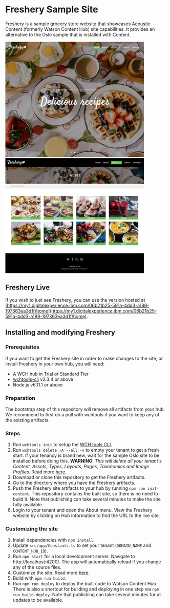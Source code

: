 # Freshery Sample Site
Freshery is a sample grocery store website that showcases Acoustic Content (formerly Watson Content Hub) site capabilities. It provides an alternative to the Oslo sample that is installed with Content.

<img src="/screenshots/screenshot-home.png?raw=true" width="433" title="Freshery home page" alt="Freshery home page"/> <img src="/screenshots/screenshot-recipes.png?raw=true" width="433" title="Freshery recipes page" alt="Freshery recipes page"/>

## Freshery Live

If you wish to just see Freshery, you can use the version hosted at [https://my1.digitalexperience.ibm.com/06b21b25-591a-4dd3-a189-197363ea3d1f/home](https://my1.digitalexperience.ibm.com/06b21b25-591a-4dd3-a189-197363ea3d1f/home).

## Installing and modifying Freshery

### Prerequisites

If you want to get the Freshery site in order to make changes to the site, or install Freshery in your own hub, you will need:

* A WCH hub in Trial or Standard Tier
* [wchtools-cli](https://github.com/ibm-wch/wchtools-cli) v2.3.4 or above
* Node.js v6.11.1 or above

### Preparation

The bootstrap step of this repository will remove all artifacts from your hub. We recommend to first do a pull with wchtools if you want to keep any of the existing artifacts.

### Steps

1. Run `wchtools init` to setup the [WCH tools CLI](https://github.com/ibm-wch/wchtools-cli#getting-started).
2. Run `wchtools delete -A --all -v` to empty your tenant to get a fresh start. If your tenancy is brand new, wait for the sample Oslo site to be installed before doing this. **WARNING**: _This will delete all your tenant's Content, Assets, Types, Layouts, Pages, Taxonomies and Image Profiles._ Read more [here](https://github.com/ibm-wch/wchtools-cli#deleting-all-instances-of-a-specified-artifact-type-or-all-instances-of-all-artifact-types).
3. Download or clone this repository to get the Freshery artifacts.
4. Go to the directory where you have the Freshery artifacts.
5. Push the Freshery site artifacts to your hub by running `npm run init-content`. This repository contains the built site, so there is no need to build it. Note that publishing can take several minutes to make the site fully available.
6. Login to your tenant and open the About menu. View the Freshery website by clicking on Hub information to find the URL to the live site.

### Customizing the site

1. Install dependencies with `npm install`.
2. Update `src/app/Constants.ts` to set your tenant (`DOMAIN_NAME` and `CONTENT_HUB_ID`).
3. Run `npm start` for a local development server. Navigate to http://localhost:4200/. The app will automatically reload if you change any of the source files.
4. Customize the site. Read more [here](https://developer.ibm.com/customer-engagement/docs/wch/developing-your-own-website/).
5. Build with `npm run build`.
6. Run `npm run deploy` to deploy the built code to Watson Content Hub. There is also a shortcut for building and deploying in one step via `npm run build-deploy`. Note that publishing can take several minutes for all updates to be available.

